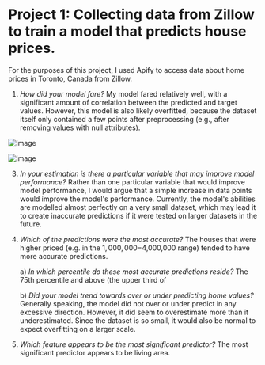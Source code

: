 # Project 1: Collecting data from Zillow to train a model that predicts house prices.
For the purposes of this project, I used Apify to access data about home prices in Toronto, Canada from Zillow. 

1. *How did your model fare?* My model fared relatively well, with a significant amount of correlation between the predicted and target values. However, this model is also likely overfitted, because the dataset itself only contained a few points after preprocessing (e.g., after removing values with null attributes). 

![image](https://user-images.githubusercontent.com/70035366/125210514-49f4ec00-e26e-11eb-9951-ecaa389b4b0b.png)

![image](https://user-images.githubusercontent.com/70035366/125304313-7c98f600-e2fb-11eb-92c9-ccb1f94d1086.png)

3. *In your estimation is there a particular variable that may improve model performance?* Rather than one particular variable that would improve model performance, I would argue that a simple increase in data points would improve the model's performance. Currently, the model's abilities are modelled almost perfectly on a very small dataset, which may lead it to create inaccurate predictions if it were tested on larger datasets in the future.

4. *Which of the predictions were the most accurate?* The houses that were higher priced (e.g. in the $1,000,000-$4,000,000 range) tended to have more accurate predictions. 

      a) *In which percentile do these most accurate predictions reside?* The 75th percentile and above (the upper third of 
      
      b) *Did your model trend towards over or under predicting home values?* Generally speaking, the model did not over or under predict in any excessive direction. However, it did seem to overestimate more than it underestimated. Since the dataset is so small, it would also be normal to expect overfitting on a larger scale. 
      
4. *Which feature appears to be the most significant predictor?* The most significant predictor appears to be living area. 
